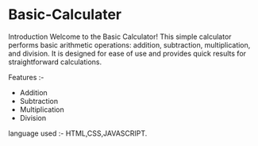 # Basic-Calculater
Introduction
Welcome to the Basic Calculator! This simple calculator performs basic arithmetic operations: addition, subtraction, multiplication, and division. It is designed for ease of use and provides quick results for straightforward calculations.

Features :-
* Addition
* Subtraction
* Multiplication
* Division

language used :-
HTML,CSS,JAVASCRIPT.
